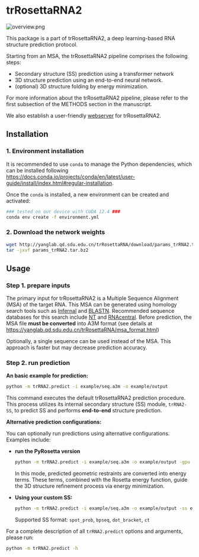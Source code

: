 # trRosettaRNA2

![overview.png](https://github.com/quailwwk/trRosettaRNA2/blob/main/example/figures/overview.png?raw=true)

This package is a part of trRosettaRNA2, a deep learning-based RNA structure prediction protocol. 

Starting from an MSA, the trRosettaRNA2 pipeline comprises the following steps: 

 - Secondary structure (SS) prediction using a transformer network
 - 3D structure prediction using an end-to-end neural network.
 - (optional) 3D structure folding by energy minimization.

For more information about the trRosettaRNA2 pipeline, please refer to the first subsection of the METHODS section in the manuscript.

We also establish a user-friendly [webserver](http://yanglab.qd.sdu.edu.cn/trRosettaRNA/) for trRosettaRNA2.



Installation
----
### 1. Environment installation

It is recommended to use `conda` to manage the Python dependencies, which can be installed following https://docs.conda.io/projects/conda/en/latest/user-guide/install/index.html#regular-installation. 

Once the `conda` is installed, a new environment can be created and activated: 

```bash
### tested on our device with CUDA 12.4 ###
conda env create -f environment.yml
```

### 2. Download the network weights

```bash
wget http://yanglab.qd.sdu.edu.cn/trRosettaRNA/download/params_trRNA2.tar.bz2
tar -jxvf params_trRNA2.tar.bz2
```

Usage
----

### Step 1. prepare inputs

The primary input for trRosettaRNA2 is a Multiple Sequence Alignment (MSA) of the target RNA. This MSA can be generated using homology search tools such as [Infernal](http://eddylab.org/infernal/) and [BLASTN](https://blast.ncbi.nlm.nih.gov/). Recommended sequence databases for this search include [NT](https://ftp.ncbi.nlm.nih.gov/blast/db/FASTA/) and [RNAcentral](https://rnacentral.org/). Before prediction, the MSA file **must be converted** into A3M format (see details at https://yanglab.qd.sdu.edu.cn/trRosettaRNA/msa_format.html) 

Optionally, a single sequence can be used instead of the MSA. This approach is faster but may decrease prediction accuracy.

### Step 2. run prediction

**An basic example for prediction:**

```bash
python -m trRNA2.predict -i example/seq.a3m -o example/output
```

This command executes the default trRosettaRNA2 prediction procedure. This process utilizes its internal secondary structure (SS) module, `trRNA2-SS`, to predict SS and performs **end-to-end** structure prediction.

**Alternative prediction configurations:**

You can optionally run predictions using alternative configurations. Examples include:

- **run the PyRosetta version**

  ```bash
  python -m trRNA2.predict -i example/seq.a3m -o example/output -gpu 0 -pyrosetta -fas example/seq.fasta
  ```

  In this mode, predicted geometric restraints are converted into energy terms. These terms, combined with the Rosetta energy function, guide the 3D structure refinement process via energy minimization.

- **Using your custom SS:**

  ```bash
  python -m trRNA2.predict -i example/seq.a3m -o example/output -ss example/seq.dbn -ss_fmt dot_bracket 
  ```

  Supported SS format: `spot_prob`, `bpseq`, `dot_bracket`, `ct`

For a complete description of all `trRNA2.predict` options and arguments, please run:

```bash
python -m trRNA2.predict -h
```
